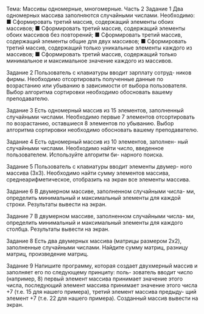 Тема: Массивы одномерные, многомерные. Часть 2
Задание 1
Два одномерных массива заполняются случайными
числами. Необходимо:
■ Сформировать третий массив, содержащий элементы
обоих массивов;
■ Сформировать третий массив, содержащий элементы
обоих массивов без повторений;
■ Сформировать третий массив, содержащий элементы
общие для двух массивов;
■ Сформировать третий массив, содержащий только
уникальные элементы каждого из массивов;
■ Сформировать третий массив, содержащий только
минимальное и максимальное значение каждого из
массивов.

Задание 2
Пользователь с клавиатуры вводит зарплату сотруд-
ников фирмы. Необходимо отсортировать полученные
данные по возрастанию или убыванию в зависимости
от выбора пользователя. Выбор алгоритма сортировки
необходимо обосновать вашему преподавателю.

Задание 3
Есть одномерный массив из 15 элементов, заполненный
случайными числами. Необходимо первые 7 элементов
отсортировать по возрастанию, оставшиеся 8 элементов
по убыванию. Выбор алгоритма сортировки необходимо
обосновать вашему преподавателю.

Задание 4
Есть одномерный массив из 10 элементов, заполнен-
ный случайными числами. Необходимо найти число,
введенное пользователем. Используйте алгоритм би-
нарного поиска.

Задание 5
Пользователь с клавиатуры вводит элементы двумер-
ного массива (3x3). Необходимо найти сумму элементов
массива, среднеарифметическое, отобразить на экран все
элементы массива.

Задание 6
В двумерном массиве, заполненном случайными числа-
ми, определить минимальный и максимальный элементы
для каждой строки. Результаты вывести на экран.

Задание 7
В двумерном массиве, заполненном случайными числа-
ми, определить минимальный и максимальный элементы
для каждого столбца. Результаты вывести на экран.

Задание 8
Есть два двумерных массива (матрицы размером
2x2), заполненные случайными числами. Найдите сумму
матриц, разницу матриц, произведение матриц.

Задание 9
Напишите программу, которая создает двухмерный
массив и заполняет его по следующему принципу: поль-
зователь вводит число (например, 8) первый элемент
массива принимает значение этого числа, последующий
элемент массива принимает значение этого числа +7 (т.е.
15 для нашего примера), третий элемент массива предыду-
щий элемент +7 (т.е. 22 для нашего примера). Созданный
массив вывести на экран.

